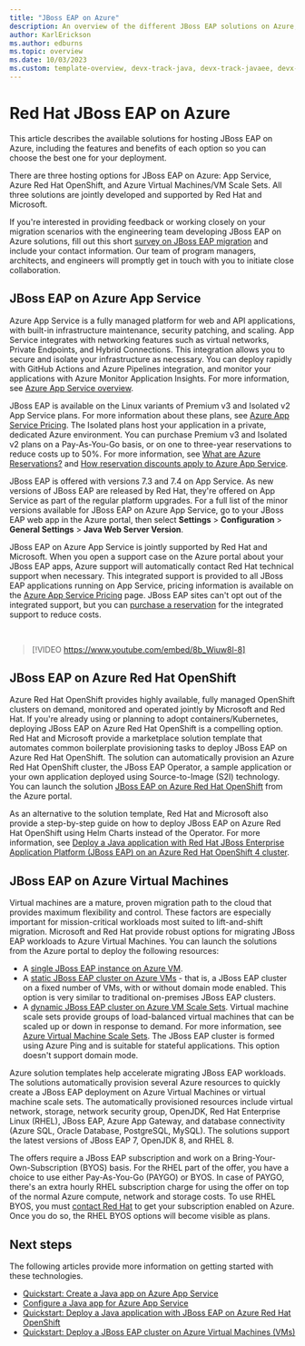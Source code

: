 ```yaml
---
title: "JBoss EAP on Azure"
description: An overview of the different JBoss EAP solutions on Azure, all jointly developed and supported by Red Hat and Microsoft.
author: KarlErickson
ms.author: edburns
ms.topic: overview
ms.date: 10/03/2023
ms.custom: template-overview, devx-track-java, devx-track-javaee, devx-track-javaee-jbosseap, devx-track-extended-java, linux-related-content
---
```


# Red Hat JBoss EAP on Azure

This article describes the available solutions for hosting JBoss EAP on Azure, including the features and benefits of each option so you can choose the best one for your deployment.

There are three hosting options for JBoss EAP on Azure: App Service, Azure Red Hat OpenShift, and Azure Virtual Machines/VM Scale Sets. All three solutions are jointly developed and supported by Red Hat and Microsoft.

If you're interested in providing feedback or working closely on your migration scenarios with the engineering team developing JBoss EAP on Azure solutions, fill out this short [survey on JBoss EAP migration](https://aka.ms/jboss-on-azure-survey) and include your contact information. Our team of program managers, architects, and engineers will promptly get in touch with you to initiate close collaboration.

## JBoss EAP on Azure App Service

Azure App Service is a fully managed platform for web and API applications, with built-in infrastructure maintenance, security patching, and scaling. App Service integrates with networking features such as virtual networks, Private Endpoints, and Hybrid Connections. This integration allows you to secure and isolate your infrastructure as necessary. You can deploy rapidly with GitHub Actions and Azure Pipelines integration, and monitor your applications with Azure Monitor Application Insights. For more information, see [Azure App Service overview](/azure/app-service/overview).

JBoss EAP is available on the Linux variants of Premium v3 and Isolated v2 App Service plans. For more information about these plans, see [Azure App Service Pricing](https://azure.microsoft.com/pricing/details/app-service/linux/). The Isolated plans host your application in a private, dedicated Azure environment. You can purchase Premium v3 and Isolated v2 plans on a Pay-As-You-Go basis, or on one to three-year reservations to reduce costs up to 50%. For more information, see [What are Azure Reservations?](/azure/cost-management-billing/reservations/save-compute-costs-reservations) and [How reservation discounts apply to Azure App Service](/azure/cost-management-billing/reservations/reservation-discount-app-service).

JBoss EAP is offered with versions 7.3 and 7.4 on App Service. As new versions of JBoss EAP are released by Red Hat, they're offered on App Service as part of the regular platform upgrades. For a full list of the minor versions available for JBoss EAP on Azure App Service, go to your JBoss EAP web app in the Azure portal, then select **Settings** > **Configuration** > **General Settings** > **Java Web Server Version**.

JBoss EAP on Azure App Service is jointly supported by Red Hat and Microsoft. When you open a support case on the Azure portal about your JBoss EAP apps, Azure support will automatically contact Red Hat technical support when necessary. This integrated support is provided to all JBoss EAP applications running on App Service, pricing information is available on the [Azure App Service Pricing](https://azure.microsoft.com/pricing/details/app-service/linux/#jboss) page. JBoss EAP sites can't opt out of the integrated support, but you can [purchase a reservation](/azure/cost-management-billing/reservations/prepay-jboss-eap-integrated-support-app-service) for the integrated support to reduce costs.

<br>

> [!VIDEO https://www.youtube.com/embed/8b_Wiuw8l-8]

## JBoss EAP on Azure Red Hat OpenShift

Azure Red Hat OpenShift provides highly available, fully managed OpenShift clusters on demand, monitored and operated jointly by Microsoft and Red Hat. If you're already using or planning to adopt containers/Kubernetes, deploying JBoss EAP on Azure Red Hat OpenShift is a compelling option. Red Hat and Microsoft provide a marketplace solution template that automates common boilerplate provisioning tasks to deploy JBoss EAP on Azure Red Hat OpenShift. The solution can automatically provision an Azure Red Hat OpenShift cluster, the JBoss EAP Operator, a sample application or your own application deployed using Source-to-Image (S2I) technology. You can launch the solution [JBoss EAP on Azure Red Hat OpenShift](https://aka.ms/eap-aro-portal) from the Azure portal.

As an alternative to the solution template, Red Hat and Microsoft also provide a step-by-step guide on how to deploy JBoss EAP on Azure Red Hat OpenShift using Helm Charts instead of the Operator. For more information, see [Deploy a Java application with Red Hat JBoss Enterprise Application Platform (JBoss EAP) on an Azure Red Hat OpenShift 4 cluster](jboss-eap-on-aro.md).

## JBoss EAP on Azure Virtual Machines

Virtual machines are a mature, proven migration path to the cloud that provides maximum flexibility and control. These factors are especially important for mission-critical workloads most suited to lift-and-shift migration. Microsoft and Red Hat provide robust options for migrating JBoss EAP workloads to Azure Virtual Machines. You can launch the solutions from the Azure portal to deploy the following resources:

- A [single JBoss EAP instance on Azure VM](https://aka.ms/eap-vm-single-portal).
- A [static JBoss EAP cluster on Azure VMs](https://aka.ms/eap-vm-cluster-portal) - that is, a JBoss EAP cluster on a fixed number of VMs, with or without domain mode enabled. This option is very similar to traditional on-premises JBoss EAP clusters.
- A [dynamic JBoss EAP cluster on Azure VM Scale Sets](https://aka.ms/eap-vm-vmss-portal). Virtual machine scale sets provide groups of load-balanced virtual machines that can be scaled up or down in response to demand. For more information, see [Azure Virtual Machine Scale Sets](https://azure.microsoft.com/services/virtual-machine-scale-sets/). The JBoss EAP cluster is formed using Azure Ping and is suitable for stateful applications. This option doesn't support domain mode.

Azure solution templates help accelerate migrating JBoss EAP workloads. The solutions automatically provision several Azure resources to quickly create a JBoss EAP deployment on Azure Virtual Machines or virtual machine scale sets. The automatically provisioned resources include virtual network, storage, network security group, OpenJDK, Red Hat Enterprise Linux (RHEL), JBoss EAP, Azure App Gateway, and database connectivity (Azure SQL, Oracle Database, PostgreSQL, MySQL). The solutions support the latest versions of JBoss EAP 7, OpenJDK 8, and RHEL 8.

The offers require a JBoss EAP subscription and work on a Bring-Your-Own-Subscription (BYOS) basis. For the RHEL part of the offer, you have a choice to use either Pay-As-You-Go (PAYGO) or BYOS. In case of PAYGO, there's an extra hourly RHEL subscription charge for using the offer on top of the normal Azure compute, network and storage costs. To use RHEL BYOS, you must [contact Red Hat](https://www.redhat.com/en/technologies/cloud-computing/cloud-access) to get your subscription enabled on Azure. Once you do so, the RHEL BYOS options will become visible as plans.

## Next steps

The following articles provide more information on getting started with these technologies.

- [Quickstart: Create a Java app on Azure App Service](/azure/app-service/quickstart-java?tabs=javase&pivots=platform-linux)
- [Configure a Java app for Azure App Service](/azure/app-service/configure-language-java?pivots=platform-linux)
- [Quickstart: Deploy a Java application with JBoss EAP on Azure Red Hat OpenShift](/azure/openshift/howto-deploy-java-jboss-enterprise-application-platform-app?toc=/azure/developer/java/ee/toc.json&bc=/azure/developer/java/breadcrumb/toc.json)
- [Quickstart: Deploy a JBoss EAP cluster on Azure Virtual Machines (VMs)](/azure/virtual-machines/workloads/redhat/jboss-eap-azure-vm?toc=/azure/developer/java/ee/toc.json&bc=/azure/developer/java/breadcrumb/toc.json)